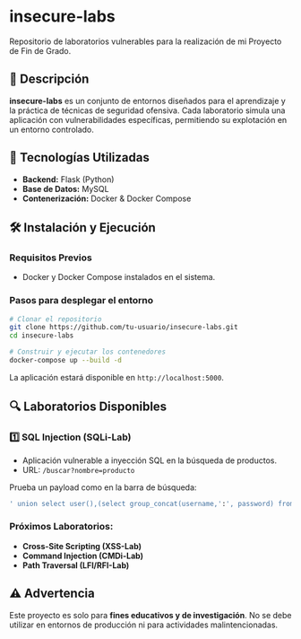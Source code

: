 # insecure-labs

Repositorio de laboratorios vulnerables para la realización de mi Proyecto de Fin de Grado.

## 📌 Descripción
**insecure-labs** es un conjunto de entornos diseñados para el aprendizaje y la práctica de técnicas de seguridad ofensiva. Cada laboratorio simula una aplicación con vulnerabilidades específicas, permitiendo su explotación en un entorno controlado.

## 🚀 Tecnologías Utilizadas
- **Backend:** Flask (Python)
- **Base de Datos:** MySQL
- **Contenerización:** Docker & Docker Compose

## 🛠️ Instalación y Ejecución
### Requisitos Previos
- Docker y Docker Compose instalados en el sistema.

### Pasos para desplegar el entorno
```sh
# Clonar el repositorio
git clone https://github.com/tu-usuario/insecure-labs.git
cd insecure-labs

# Construir y ejecutar los contenedores
docker-compose up --build -d
```
La aplicación estará disponible en `http://localhost:5000`.

## 🔍 Laboratorios Disponibles
### 1️⃣ SQL Injection (SQLi-Lab)
- Aplicación vulnerable a inyección SQL en la búsqueda de productos.
- URL: `/buscar?nombre=producto`

Prueba un payload como en la barra de búsqueda:
```sh
' union select user(),(select group_concat(username,':', password) from users),3 -- -
```

### Próximos Laboratorios:
- **Cross-Site Scripting (XSS-Lab)**
- **Command Injection (CMDi-Lab)**
- **Path Traversal (LFI/RFI-Lab)**

## ⚠️ Advertencia
Este proyecto es solo para **fines educativos y de investigación**. No se debe utilizar en entornos de producción ni para actividades malintencionadas.

